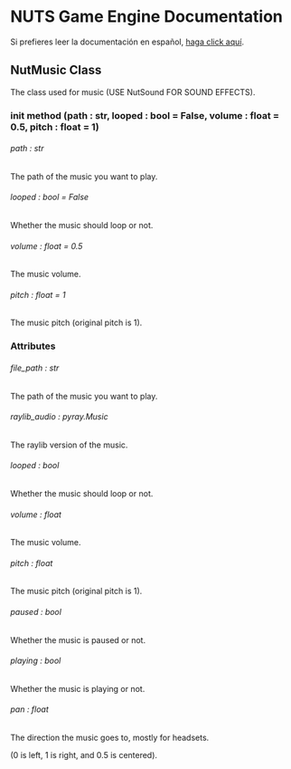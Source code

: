 # NUTS Game Engine Documentation

Si prefieres leer la documentación en español, [haga click aquí](/DOCUMENTATION_Ñ/INDEX.md).

## NutMusic Class

The class used for music (USE NutSound FOR SOUND EFFECTS).

### init method (path : str, looped : bool = False, volume : float = 0.5, pitch : float = 1)

###### path : str

The path of the music you want to play.

###### looped : bool = False

Whether the music should loop or not.

###### volume : float = 0.5

The music volume.

###### pitch : float = 1

The music pitch (original pitch is 1).

### Attributes

###### file_path : str

The path of the music you want to play.

###### raylib_audio : pyray.Music

The raylib version of the music.

###### looped : bool

Whether the music should loop or not.

###### volume : float

The music volume.

###### pitch : float

The music pitch (original pitch is 1).

###### paused : bool

Whether the music is paused or not.

###### playing : bool

Whether the music is playing or not.

###### pan : float

The direction the music goes to, mostly for headsets.

(0 is left, 1 is right, and 0.5 is centered).
